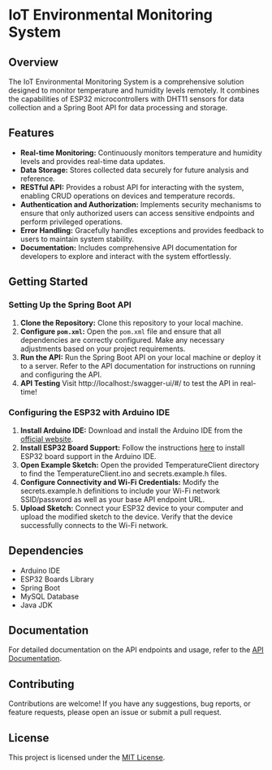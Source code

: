 # IoT Environmental Monitoring System

## Overview
The IoT Environmental Monitoring System is a comprehensive solution designed to monitor temperature and humidity levels remotely. It combines the capabilities of ESP32 microcontrollers with DHT11 sensors for data collection and a Spring Boot API for data processing and storage.

## Features
- **Real-time Monitoring:** Continuously monitors temperature and humidity levels and provides real-time data updates.
- **Data Storage:** Stores collected data securely for future analysis and reference.
- **RESTful API:** Provides a robust API for interacting with the system, enabling CRUD operations on devices and temperature records.
- **Authentication and Authorization:** Implements security mechanisms to ensure that only authorized users can access sensitive endpoints and perform privileged operations.
- **Error Handling:** Gracefully handles exceptions and provides feedback to users to maintain system stability.
- **Documentation:** Includes comprehensive API documentation for developers to explore and interact with the system effortlessly.

## Getting Started

### Setting Up the Spring Boot API
1. **Clone the Repository:** Clone this repository to your local machine.
2. **Configure `pom.xml`:** Open the `pom.xml` file and ensure that all dependencies are correctly configured. Make any necessary adjustments based on your project requirements.
3. **Run the API:** Run the Spring Boot API on your local machine or deploy it to a server. Refer to the API documentation for instructions on running and configuring the API.
4. **API Testing** Visit http://localhost:<your-port>/swagger-ui/#/ to test the API in real-time!

### Configuring the ESP32 with Arduino IDE
1. **Install Arduino IDE:** Download and install the Arduino IDE from the [official website](https://www.arduino.cc/en/software).
2. **Install ESP32 Board Support:** Follow the instructions [here](https://github.com/espressif/arduino-esp32/blob/master/docs/arduino-ide/boards_manager.md) to install ESP32 board support in the Arduino IDE.
3. **Open Example Sketch:** Open the provided TemperatureClient directory to find the TemperatureClient.ino and secrets.example.h files.
4. **Configure Connectivity and Wi-Fi Credentials:** Modify the secrets.example.h definitions to include your Wi-Fi network SSID/password as well as your base API endpoint URL.
5. **Upload Sketch:** Connect your ESP32 device to your computer and upload the modified sketch to the device. Verify that the device successfully connects to the Wi-Fi network.

## Dependencies
- Arduino IDE
- ESP32 Boards Library
- Spring Boot
- MySQL Database
- Java JDK

## Documentation
For detailed documentation on the API endpoints and usage, refer to the [API Documentation](Documentation.pdf).

## Contributing
Contributions are welcome! If you have any suggestions, bug reports, or feature requests, please open an issue or submit a pull request.

## License
This project is licensed under the [MIT License](LICENSE).
